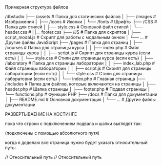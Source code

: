 Примерная структура файлов

/dbstudio
├── /assets                # Папка для статических файлов
│   ├── /images            # Изображения
│   ├── /icons             # Иконки
│   └── /fonts             # Шрифты
├── /CSS                   # Папка для стилей
│   ├── style.css          # Основной файл стилей
│   └── header.css                # 
|   |__ footer.css 
├── /JS                    # Папка для скриптов
│   ├── script_modal.js    # Скрипт для работы с модальным окном
│   └── ...                # Другие файлы JavaScript
├── /pages                 # Папка для страниц
│   ├── /courses           # Папка для страницы курса
│   │   ├── index.php      # Файл страницы курса
│   │   ├── script.js      # Скрипт для страницы курса (если есть)
│   │   └── style.css      # Стили для страницы курса (если есть)
│   ├── /laboratory        # Папка для страницы лаборатории
│   │   ├── index_lab.php      # Файл страницы лаборатории
│   │   ├── script.js      # Скрипт для страницы лаборатории (если есть)
│   │   └── style.css      # Стили для страницы лаборатории (если есть)
│   └── index.php          # Главная страница
├── /includes              # Папка для файлов, которые включаются на страницы
│   ├── header.php         # Шапка страницы
│   ├── footer.php         # Подвал страницы
│   └── functions.php      # Функции PHP
├── /docs                  # Папка для документации
│   ├── README.md          # Основная документация
│   └── ...                # Другие файлы документации


РАЗВЕРТЫВАЕНИЕ НА ХОСТИНГЕ

пока что строки с подключением подвала и шапки выглядят так:
<?php include $_SERVER['DOCUMENT_ROOT'] . '/dbstudio/includes/header.php'; ?> 
<?php include $_SERVER['DOCUMENT_ROOT'] . '/dbstudio/includes/footer.php'; ?>
(подключены с помощью абсолютного путя)

когда я доделаю все страница нужно будет указать относительный путь: 
<?php include '../includes/header.php'; ?> // Относительный путь
<?php include '../includes/footer.php'; ?> // Относительный путь
